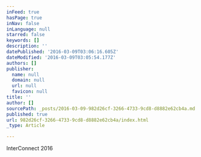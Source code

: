 ```yaml
---
inFeed: true
hasPage: true
inNav: false
inLanguage: null
starred: false
keywords: []
description: ''
datePublished: '2016-03-09T03:06:16.605Z'
dateModified: '2016-03-09T03:05:54.177Z'
authors: []
publisher:
  name: null
  domain: null
  url: null
  favicon: null
title: ''
author: []
sourcePath: _posts/2016-03-09-982d26cf-3266-4733-9cd8-d8882e62cb4a.md
published: true
url: 982d26cf-3266-4733-9cd8-d8882e62cb4a/index.html
_type: Article

---
```

InterConnect 2016